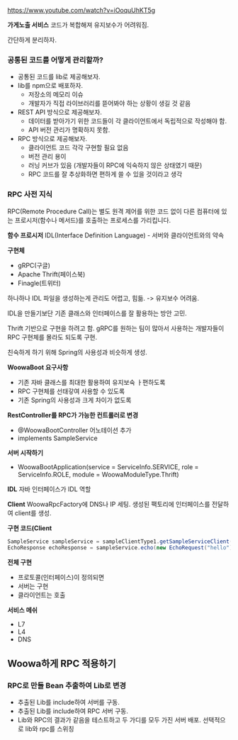 https://www.youtube.com/watch?v=iOoquUhKT5g

**가게노출 서비스**
코드가 복합해져 유지보수가 어려워짐.

간단하게 분리하자.

### 공통된 코드를 어떻게 관리할까?
- 공통된 코드를 lib로 제공해보자.
- lib를 npm으로 배포하자.
  - 저장소의 메모리 이슈
  - 개발자가 직접 라이브러리를 뜯어봐야 하는 상황이 생길 것 같음
- REST API 방식으로 제공해보자.
  - 데이터를 받아가기 위한 코드들이 각 클라이언트에서 독립적으로 작성해야 함.
  - API 버전 관리가 명확하지 못함.
- RPC 방식으로 제공해보자.
  - 클라이언트 코드 각각 구현할 필요 없음
  - 버전 관리 용이
  - 러닝 커브가 있음 (개발자들이 RPC에 익숙하지 않은 상태였기 때문)
  - RPC 코드를 잘 추상화하면 편하게 쓸 수 있을 것이라고 생각

### RPC 사전 지식
RPC(Remote Procedure Call)는 별도 원격 제어를 위한 코드 없이 다른 컴퓨터에 있는 프로시저(함수나 메서드)를 호출하는 프로세스를 가리킵니다. 

**함수 프로시저**
IDL(Interface Definition Language) - 서버와 클라이언트와의 약속

**구현체**
- gRPC(구글)
- Apache Thrift(페이스북)
- Finagle(트위터)

하나하나 IDL 파일을 생성하는게 관리도 어렵고, 힘듦.
-> 유지보수 어려움.

IDL을 만들기보단 기존 클래스와 인터페이스를 잘 활용하는 방안 고민.

Thrift 기반으로 구현을 하려고 함.
gRPC를 원하는 팀이 많아서
사용하는 개발자들이 RPC 구현체를 몰라도 되도록 구현.

친숙하게 하기 위해 Spring의 사용성과 비슷하게 생성.

**WoowaBoot 요구사항**
- 기존 자바 클래스를 최대한 활용하여 유지보숙 ㅏ편하도록
- RPC 구현체를 선태갛여 사용할 수 있도록
- 기존 Spring의 사용성과 크게 차이가 없도록

**RestController를 RPC가 가능한 컨트롤러로 변경**
- @WoowaBootController 어노테이션 추가
- implements SampleService

**서버 시작하기**
- WoowaBootApplication(service = ServiceInfo.SERVICE, role = ServiceInfo.ROLE, module = WoowaModuleType.Thrift)

**IDL**
자바 인터페이스가 IDL 역할

**Client**
WoowaRpcFactory에 DNS나 IP 세팅.
생성된 팩토리에 인터페이스를 전달하여 client를 생성.

**구현 코드(Client**
```java
SampleService sampleService = sampleClientType1.getSampleServiceClient();
EchoResponse echoResponse = sampleService.echo(new EchoRequest("hello"));
```

**전체 구현**
- 프로토콜(인터페이스)이 정의되면
- 서버는 구현
- 클라이언트는 호출

**서비스 메쉬**
- L7
- L4
- DNS

## Woowa하게 RPC 적용하기
### RPC로 만들 Bean 추출하여 Lib로 변경
- 추출된 Lib를 include하여 서버를 구동.
- 추출된 Lib를 include하여 RPC 서버 구동.
- Lib와 RPC의 결과가 같음을 테스트하고 두 가디를 모두 가진 서버 배포. 선택적으로 lib와 rpc를 스위칭



